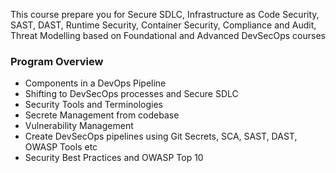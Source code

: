 
This course prepare you for Secure SDLC, Infrastructure as Code Security, SAST, DAST, Runtime Security, Container Security, Compliance and Audit, Threat Modelling based on Foundational and Advanced DevSecOps courses

### Program Overview
- Components in a DevOps Pipeline
- Shifting to DevSecOps processes and Secure SDLC
- Security Tools and Terminologies
- Secrete Management from codebase
- Vulnerability Management
- Create DevSecOps pipelines using Git Secrets, SCA, SAST, DAST, OWASP Tools etc
- Security Best Practices and OWASP Top 10
